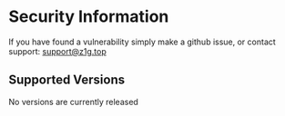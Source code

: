 # Security Information

If you have found a vulnerability simply make a github issue, or contact support: support@z1g.top

## Supported Versions

No versions are currently released